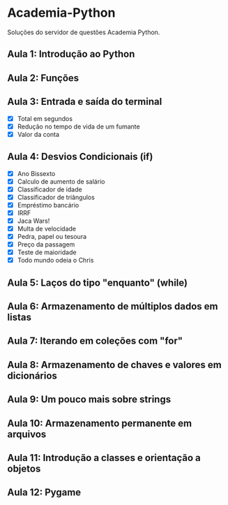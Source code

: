# Academia-Python
Soluções do servidor de questões Academia Python.
## Aula 1: Introdução ao Python

## Aula 2: Funções

## Aula 3: Entrada e saída do terminal

- [x] Total em segundos
- [x] Redução no tempo de vida de um fumante
- [x] Valor da conta

## Aula 4: Desvios Condicionais (if)

- [x] Ano Bissexto
- [x] Calculo de aumento de salário
- [x] Classificador de idade
- [x] Classificador de triângulos
- [x] Empréstimo bancário
- [x] IRRF
- [x] Jaca Wars!
- [x] Multa de velocidade
- [x] Pedra, papel ou tesoura
- [x] Preço da passagem
- [x] Teste de maioridade
- [x] Todo mundo odeia o Chris

## Aula 5: Laços do tipo "enquanto" (while) 

## Aula 6: Armazenamento de múltiplos dados em listas

## Aula 7: Iterando em coleções com "for"

## Aula 8: Armazenamento de chaves e valores em dicionários

## Aula 9: Um pouco mais sobre strings

## Aula 10: Armazenamento permanente em arquivos

## Aula 11: Introdução a classes e orientação a objetos

## Aula 12: Pygame

